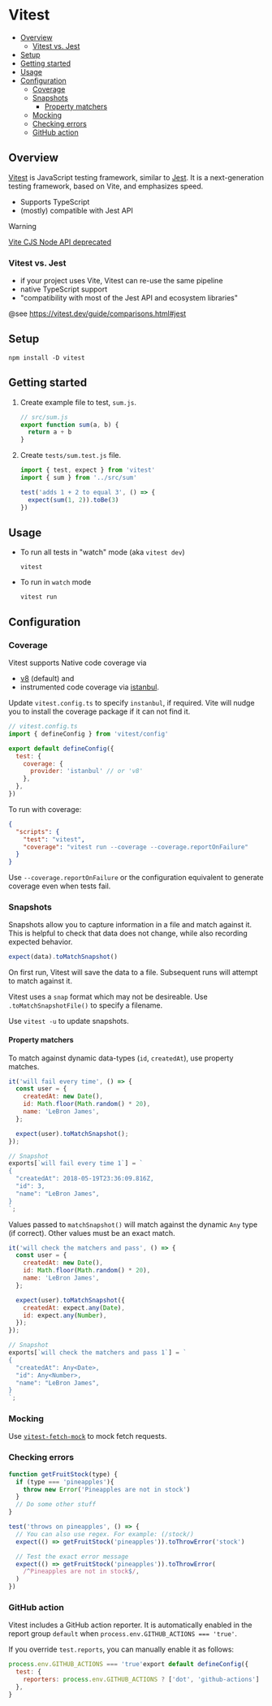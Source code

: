 # Vitest <!-- omit in toc -->

- [Overview](#overview)
  - [Vitest vs. Jest](#vitest-vs-jest)
- [Setup](#setup)
- [Getting started](#getting-started)
- [Usage](#usage)
- [Configuration](#configuration)
  - [Coverage](#coverage)
  - [Snapshots](#snapshots)
    - [Property matchers](#property-matchers)
  - [Mocking](#mocking)
  - [Checking errors](#checking-errors)
  - [GitHub action](#github-action)

## Overview

[Vitest](https://vitest.dev/guide/) is JavaScript testing framework, similar to [Jest](https://jestjs.io/).
It is a next-generation testing framework, based on Vite, and emphasizes speed.

- Supports TypeScript
- (mostly) compatible with Jest API

> [!WARNING]
> [Vite CJS Node API deprecated](https://vitejs.dev/guide/troubleshooting.html#vite-cjs-node-api-deprecated)

### Vitest vs. Jest

- if your project uses Vite, Vitest can re-use the same pipeline
- native TypeScript support
- "compatibility with most of the Jest API and ecosystem libraries"

@see <https://vitest.dev/guide/comparisons.html#jest>

## Setup

```shell
npm install -D vitest
```

## Getting started

1. Create example file to test, `sum.js`.

    ```js
    // src/sum.js
    export function sum(a, b) {
      return a + b
    }
    ```

1. Create `tests/sum.test.js` file.

    ```js
    import { test, expect } from 'vitest'
    import { sum } from '../src/sum'

    test('adds 1 + 2 to equal 3', () => {
      expect(sum(1, 2)).toBe(3)
    })
    ```

## Usage

- To run all tests in "watch" mode (aka `vitest dev`)

    ```shell
    vitest
    ```

- To run in `watch` mode

    ```shell
    vitest run
    ```

## Configuration

### Coverage

Vitest supports Native code coverage via

- [v8](https://v8.dev/blog/javascript-code-coverage) (default) and
- instrumented code coverage via [istanbul](https://istanbul.js.org/).

Update `vitest.config.ts` to specify `instanbul`, if required.
Vite will nudge you to install the coverage package if it can not find it.

```js
// vitest.config.ts
import { defineConfig } from 'vitest/config'

export default defineConfig({
  test: {
    coverage: {
      provider: 'istanbul' // or 'v8'
    },
  },
})
```

To run with coverage:

```json
{
  "scripts": {
    "test": "vitest",
    "coverage": "vitest run --coverage --coverage.reportOnFailure"
  }
}
```

Use `--coverage.reportOnFailure` or the configuration equivalent to generate coverage even when tests fail.

### Snapshots

Snapshots allow you to capture information in a file and match against it.
This is helpful to check that data does not change, while also recording expected behavior.

  ```js
  expect(data).toMatchSnapshot()
  ```

On first run, Vitest will save the data to a file.
Subsequent runs will attempt to match against it.

Vitest uses a `snap` format which may not be desireable.
Use `.toMatchSnapshotFile()` to specify a filename.

Use `vitest -u` to update snapshots.

#### Property matchers

To match against dynamic data-types (`id`, `createdAt`), use property matches.

```js
it('will fail every time', () => {
  const user = {
    createdAt: new Date(),
    id: Math.floor(Math.random() * 20),
    name: 'LeBron James',
  };

  expect(user).toMatchSnapshot();
});

// Snapshot
exports[`will fail every time 1`] = `
{
  "createdAt": 2018-05-19T23:36:09.816Z,
  "id": 3,
  "name": "LeBron James",
}
`;
```

Values passed to `matchSnapshot()` will match against the dynamic `Any` type (if correct).
Other values must be an exact match.

```js
it('will check the matchers and pass', () => {
  const user = {
    createdAt: new Date(),
    id: Math.floor(Math.random() * 20),
    name: 'LeBron James',
  };

  expect(user).toMatchSnapshot({
    createdAt: expect.any(Date),
    id: expect.any(Number),
  });
});

// Snapshot
exports[`will check the matchers and pass 1`] = `
{
  "createdAt": Any<Date>,
  "id": Any<Number>,
  "name": "LeBron James",
}
`;
```

### Mocking

Use [`vitest-fetch-mock`](https://github.com/IanVS/vitest-fetch-mock) to mock fetch requests.

### Checking errors

```js
function getFruitStock(type) {
  if (type === 'pineapples'){
    throw new Error('Pineapples are not in stock')
  }
  // Do some other stuff
}

test('throws on pineapples', () => {
  // You can also use regex. For example: (/stock/)
  expect(() => getFruitStock('pineapples')).toThrowError('stock')

  // Test the exact error message
  expect(() => getFruitStock('pineapples')).toThrowError(
    /^Pineapples are not in stock$/,
  )
})
```

### GitHub action

Vitest includes a GitHub action reporter.
It is automatically enabled in the report group `default` when `process.env.GITHUB_ACTIONS === 'true'`.

If you override `test.reports`, you can manually enable it as follows:

```js
process.env.GITHUB_ACTIONS === 'true'export default defineConfig({
  test: {
    reporters: process.env.GITHUB_ACTIONS ? ['dot', 'github-actions'] : ['dot'],
  },
}
```
